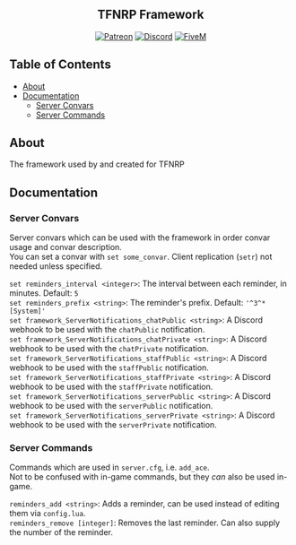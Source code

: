 <h2 align="center">TFNRP Framework</h2>

<p align="center">
<a href="https://patreon.com/JustAPaw"><img alt="Patreon" src="https://img.shields.io/badge/patreon-donate?color=F77F6F&labelColor=F96854&logo=patreon&logoColor=ffffff"></a>
<a href="https://discord.gg/xHaPKfSDtu"><img alt="Discord" src="https://img.shields.io/discord/463778631551025187?color=7389D8&labelColor=6A7EC2&logo=discord&logoColor=ffffff"></a>
<a href="https://cfx.re/join/734okr"><img alt="FiveM" src="https://img.shields.io/badge/connect-fivem?color=E01A59&labelColor=F40552&logo=fivem&logoColor=ffffff"></a>
</p>

## Table of Contents

- [About](#about)
- [Documentation](#documentation)
  - [Server Convars](#server-convars)
  - [Server Commands](#server-commands)

## About

The framework used by and created for TFNRP

## Documentation

### Server Convars

Server convars which can be used with the framework in order convar usage and convar description.  
You can set a convar with `set some_convar`. Client replication (`setr`) not needed unless specified.

`set reminders_interval <integer>`: The interval between each reminder, in minutes. Default: `5`  
`set reminders_prefix <string>`: The reminder's prefix. Default: `'^3^*[System]'`  
`set framework_ServerNotifications_chatPublic <string>`: A Discord webhook to be used with the `chatPublic` notification.  
`set framework_ServerNotifications_chatPrivate <string>`: A Discord webhook to be used with the `chatPrivate` notification.  
`set framework_ServerNotifications_staffPublic <string>`: A Discord webhook to be used with the `staffPublic` notification.  
`set framework_ServerNotifications_staffPrivate <string>`: A Discord webhook to be used with the `staffPrivate` notification.  
`set framework_ServerNotifications_serverPublic <string>`: A Discord webhook to be used with the `serverPublic` notification.  
`set framework_ServerNotifications_serverPrivate <string>`: A Discord webhook to be used with the `serverPrivate` notification.  

### Server Commands

Commands which are used in `server.cfg`, i.e. `add_ace`.  
Not to be confused with in-game commands, but they *can* also be used in-game.  

`reminders_add <string>`: Adds a reminder, can be used instead of editing them via `config.lua`.  
`reminders_remove [integer]`: Removes the last reminder. Can also supply the number of the reminder.  
